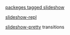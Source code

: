 
[packeges tagged slideshow](https://pkgd.racket-lang.org/pkgn/search?tags=slideshow)

[slideshow-repl](https://github.com/mflatt/slideshow-repl)

[slideshow-pretty](https://github.com/LeifAndersen/slideshow-pretty) transitions

